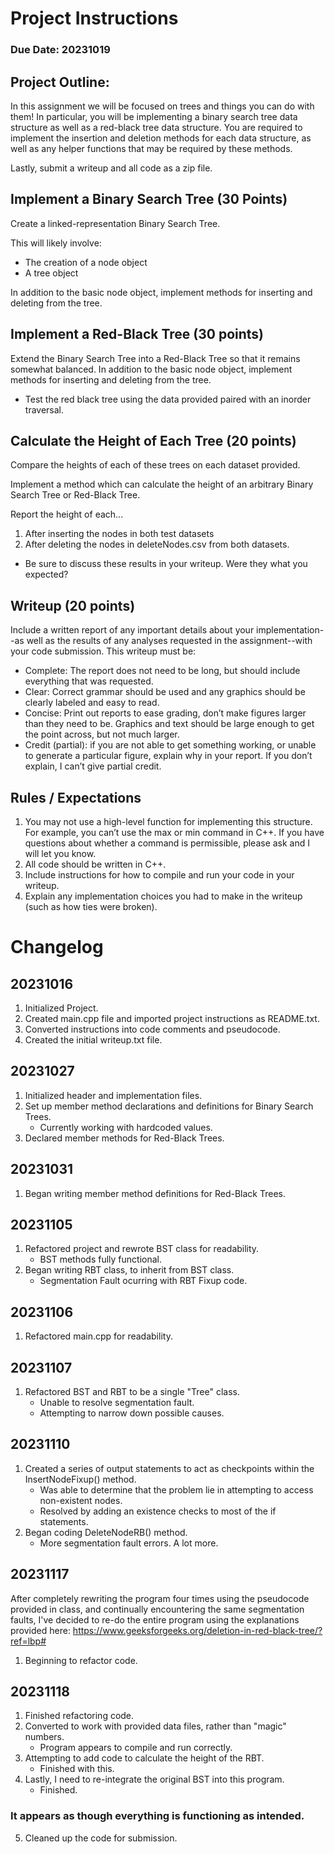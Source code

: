 # Project Instructions
### Due Date: 20231019

## Project Outline:
In this assignment we will be focused on trees and things you can do with them!
In particular, you will be implementing a binary search tree data structure as well as a red-black tree data structure. You are required to implement the insertion and deletion methods for each data structure, as well as any helper functions that may be required by these methods.

Lastly, submit a writeup and all code as a zip file.

## Implement a Binary Search Tree (30 Points)
Create a linked-representation Binary Search Tree.

This will likely involve:
- The creation of a node object
- A tree object

In addition to the basic node object, implement methods for inserting and deleting from the tree.


## Implement a Red-Black Tree (30 points)
Extend the Binary Search Tree into a Red-Black Tree so that it remains somewhat balanced. In addition to the basic node object, implement methods for inserting and deleting from the tree.

- Test the red black tree using the data provided paired with an inorder traversal.


## Calculate the Height of Each Tree (20 points)
Compare the heights of each of these trees on each dataset provided.

Implement a method which can calculate the height of an arbitrary Binary Search Tree or Red-Black Tree.

Report the height of each...
1) After inserting the nodes in both test datasets
2) After deleting the nodes in deleteNodes.csv from both datasets.

- Be sure to discuss these results in your writeup. Were they what you expected?


## Writeup (20 points)
Include a written report of any important details about your implementation--as well as the results of any analyses requested in the assignment--with your code submission. This writeup must be:

- Complete: The report does not need to be long, but should include everything that was requested.
- Clear: Correct grammar should be used and any graphics should be clearly labeled and easy to read.
- Concise: Print out reports to ease grading, don’t make figures larger than they need to be. Graphics and text should be large enough to get the point across, but not much larger.
- Credit (partial): if you are not able to get something working, or unable to generate a particular figure, explain why in your report. If you don’t explain, I can’t give partial credit.

## Rules / Expectations
1) You may not use a high-level function for implementing this structure. For example, you can’t use the max or min command in C++. If you have questions about whether a command is permissible, please ask and I will let you know.
2) All code should be written in C++.
3) Include instructions for how to compile and run your code in your writeup.
4) Explain any implementation choices you had to make in the writeup (such as how ties were broken).


# Changelog
## 20231016
1) Initialized Project.
2) Created main.cpp file and imported project instructions as README.txt.
3) Converted instructions into code comments and pseudocode.
4) Created the initial writeup.txt file.

## 20231027
1) Initialized header and implementation files.
2) Set up member method declarations and definitions for Binary Search Trees.
	- Currently working with hardcoded values.
3) Declared member methods for Red-Black Trees.

## 20231031
1) Began writing member method definitions for Red-Black Trees.

## 20231105
1) Refactored project and rewrote BST class for readability.
	- BST methods fully functional.
2) Began writing RBT class, to inherit from BST class.
	- Segmentation Fault ocurring with RBT Fixup code.

## 20231106
1) Refactored main.cpp for readability.

## 20231107
1) Refactored BST and RBT to be a single "Tree" class.
	- Unable to resolve segmentation fault.
	- Attempting to narrow down possible causes.

## 20231110
1) Created a series of output statements to act as checkpoints within the InsertNodeFixup() method.
	- Was able to determine that the problem lie in attempting to access non-existent nodes.
	- Resolved by adding an existence checks to most of the if statements.
2) Began coding DeleteNodeRB() method.
	- More segmentation fault errors. A lot more.

## 20231117
After completely rewriting the program four times using the pseudocode provided in class, and continually encountering the same segmentation faults, I've decided to re-do the entire program using the explanations provided here: https://www.geeksforgeeks.org/deletion-in-red-black-tree/?ref=lbp#

1) Beginning to refactor code.

## 20231118
1) Finished refactoring code.
2) Converted to work with provided data files, rather than "magic" numbers.
	- Program appears to compile and run correctly.
3) Attempting to add code to calculate the height of the RBT.
	- Finished with this.
4) Lastly, I need to re-integrate the original BST into this program.
	- Finished.

### It appears as though everything is functioning as intended.

5) Cleaned up the code for submission.